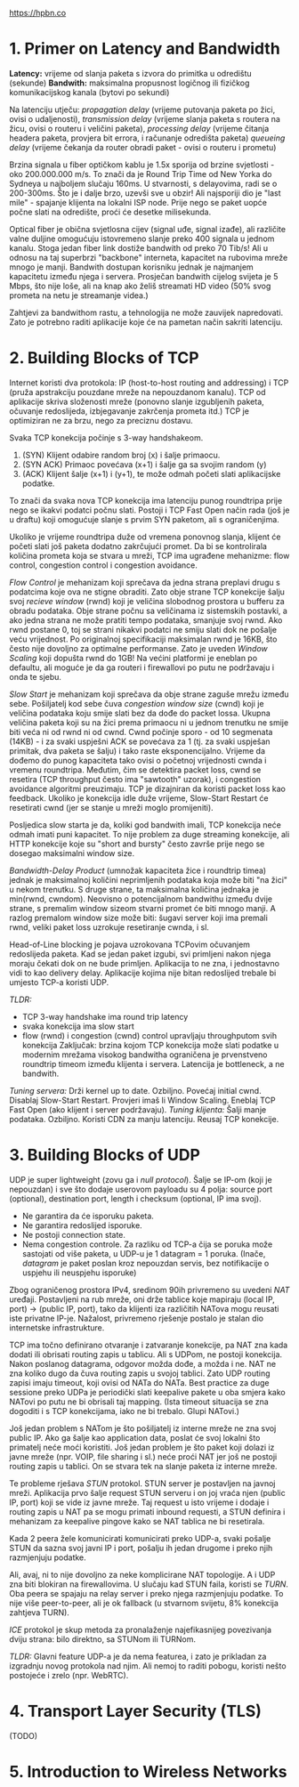 https://hpbn.co

# 1. Primer on Latency and Bandwidth

**Latency:** vrijeme od slanja paketa s izvora do primitka u odredištu (sekunde)
**Bandwith:** maksimalna propusnost logičnog ili fizičkog komunikacijskog kanala (bytovi po sekundi)

Na latenciju utječu:
  *propagation delay* (vrijeme putovanja paketa po žici, ovisi o udaljenosti),
  *transmission delay* (vrijeme slanja paketa s routera na žicu, ovisi o routeru i veličini paketa),
  *processing delay* (vrijeme čitanja headera paketa, provjera bit errora, i računanje odredišta paketa)
  *queueing delay* (vrijeme čekanja da router obradi paket - ovisi o routeru i prometu)

Brzina signala u fiber optičkom kablu je 1.5x sporija od brzine svjetlosti - oko 200.000.000 m/s.
To znači da je Round Trip Time od New Yorka do Sydneya u najboljem slučaju 160ms. U stvarnosti, s
delayovima, radi se o 200-300ms. Što je i dalje brzo, uzevši sve u obzir! Ali najsporiji dio je "last mile" -
spajanje klijenta na lokalni ISP node. Prije nego se paket uopće počne slati na odredište, proći će
desetke milisekunda.

Optical fiber je obična svjetlosna cijev (signal uđe, signal izađe), ali različite valne duljine omogućuju
istovremeno slanje preko 400 signala u jednom kanalu. Stoga jedan fiber link dostiže bandwith od preko 70 Tib/s!
Ali u odnosu na taj superbrzi "backbone" interneta, kapacitet na rubovima mreže mnogo je manji. Bandwith dostupan
korisniku jednak je najmanjem kapacitetu između njega i servera. Prosječan bandwith cijelog svijeta je 5 Mbps, što
nije loše, ali na knap ako želiš streamati HD video (50% svog prometa na netu je streamanje videa.)

Zahtjevi za bandwithom rastu, a tehnologija ne može zauvijek napredovati. Zato je potrebno raditi aplikacije koje će
na pametan način sakriti latenciju.


# 2. Building Blocks of TCP

Internet koristi dva protokola: IP (host-to-host routing and addressing) i TCP (pruža apstrakciju pouzdane mreže na nepouzdanom kanalu). TCP od aplikacije skriva složenosti mreže (ponovno slanje izgubljenih paketa, očuvanje redoslijeda, izbjegavanje zakrčenja prometa itd.) TCP je optimiziran ne za brzu, nego za preciznu dostavu.

Svaka TCP konekcija počinje s 3-way handshakeom.
1) (SYN) Klijent odabire random broj (x) i šalje primaocu.
2) (SYN ACK) Primaoc povećava (x+1) i šalje ga sa svojim random (y)
3) (ACK) Klijent šalje (x+1) i (y+1), te može odmah početi slati aplikacijske podatke.

To znači da svaka nova TCP konekcija ima latenciju punog roundtripa prije nego se ikakvi podatci počnu slati. Postoji i TCP Fast Open način rada (još je u draftu) koji omogućuje slanje s prvim SYN paketom, ali s ograničenjima.

Ukoliko je vrijeme roundtripa duže od vremena ponovnog slanja, klijent će početi slati još paketa dodatno zakrčujući promet. Da bi se kontrolirala količina prometa koja se stvara u mreži, TCP ima ugrađene mehanizme: flow control, congestion control i congestion avoidance.

*Flow Control* je mehanizam koji sprečava da jedna strana preplavi drugu s podatcima koje ova ne stigne obraditi. Zato obje strane TCP konekcije šalju svoj *recieve window* (rwnd) koji je veličina slobodnog prostora u bufferu za obradu podataka. Obje strane počnu sa veličinama iz sistemskih postavki, a ako jedna strana ne može pratiti tempo podataka, smanjuje svoj rwnd. Ako rwnd postane 0, toj se strani nikakvi podatci ne smiju slati dok ne pošalje veću vrijednost.
Po originalnoj specifikaciji maksimalan rwnd je 16KB, što često nije dovoljno za optimalne performanse. Zato je uveden *Window Scaling* koji dopušta rwnd do 1GB! Na većini platformi je eneblan po defaultu, ali moguće je da ga routeri i firewallovi po putu ne podržavaju i onda te sjebu.

*Slow Start* je mehanizam koji sprečava da obje strane zaguše mrežu između sebe. Pošiljatelj kod sebe čuva *congestion window size* (cwnd) koji je veličina podataka koju smije slati bez da dođe do packet lossa. Ukupna veličina paketa koji su na žici prema primaocu ni u jednom trenutku ne smije biti veća ni od rwnd ni od cwnd. Cwnd počinje sporo - od 10 segmenata (14KB) - i za svaki uspješni ACK se povećava za 1 (tj. za svaki uspješan primitak, dva paketa se šalju) i tako raste eksponencijalno. Vrijeme da dođemo do punog kapaciteta tako ovisi o početnoj vrijednosti cwnda i vremenu roundtripa. Međutim, čim se detektira packet loss, cwnd se resetira (TCP throughput često ima "sawtooth" uzorak), i congestion avoidance algoritmi preuzimaju. TCP je dizajniran da koristi packet loss kao feedback. Ukoliko je konekcija idle duže vrijeme, Slow-Start Restart će resetirati cwnd (jer se stanje u mreži moglo promijeniti).

Posljedica slow starta je da, koliki god bandwith imali, TCP konekcija neće odmah imati puni kapacitet. To nije problem za duge streaming konekcije, ali HTTP konekcije koje su "short and bursty" često završe prije nego se dosegao maksimalni window size.

*Bandwidth-Delay Product* (umnožak kapaciteta žice i roundtrip timea) jednak je maksimalnoj količini neprimljenih podataka koja može biti "na žici" u nekom trenutku. S druge strane, ta maksimalna količina jednaka je min(rwnd, cwndom). Neovisno o potencijalnom bandwithu između dvije strane, s premalim window sizeom stvarni promet će biti mnogo manji. A razlog premalom window size može biti: šugavi server koji ima premali rwnd, veliki paket loss uzrokuje resetiranje cwnda, i sl.

Head-of-Line blocking je pojava uzrokovana TCPovim očuvanjem redoslijeda paketa. Kad se jedan paket izgubi, svi primljeni nakon njega moraju čekati dok on ne bude primljen. Aplikacija to ne zna, i jednostavno vidi to kao delivery delay. Aplikacije kojima nije bitan redoslijed trebale bi umjesto TCP-a koristi UDP.

*TLDR:*
  * TCP 3-way handshake ima round trip latency
  * svaka konekcija ima slow start
  * flow (rwnd) i congestion (cwnd) control upravljaju throughputom svih konekcija
Zaključak: brzina kojom TCP konekcija može slati podatke u modernim mrežama visokog bandwitha ograničena je prvenstveno roundtrip timeom između klijenta i servera. Latencija je bottleneck, a ne bandwith.

*Tuning servera:* Drži kernel up to date. Ozbiljno. Povećaj initial cwnd. Disablaj Slow-Start Restart. Provjeri imaš li Window Scaling. Eneblaj TCP Fast Open (ako klijent i server podržavaju).
*Tuning klijenta:* Šalji manje podataka. Ozbiljno. Koristi CDN za manju latenciju. Reusaj TCP konekcije.


# 3. Building Blocks of UDP

UDP je super lightweight (zovu ga i _null protocol_). Šalje se IP-om (koji je nepouzdan) i sve što dodaje userovom payloadu su 4 polja: source port (optional), destination port, length i checksum (optional, IP ima svoj).
 * Ne garantira da će isporuku paketa.
 * Ne garantira redoslijed isporuke.
 * Ne postoji connection state.
 * Nema congestion controle.
Za razliku od TCP-a čija se poruka može sastojati od više paketa, u UDP-u je 1 datagram = 1 poruka. (Inače, *datagram* je paket poslan kroz nepouzdan servis, bez notifikacije o uspjehu ili neuspjehu isporuke)

Zbog ograničenog prostora IPv4, sredinom 90ih privremeno su uvedeni *NAT* uređaji. Postavljeni na rub mreže, oni drže tablice koje mapiraju (local IP, port) -> (public IP, port), tako da klijenti iza različitih NATova mogu reusati iste privatne IP-je. Nažalost, privremeno rješenje postalo je stalan dio internetske infrastrukture.

TCP ima točno definirano otvaranje i zatvaranje konekcije, pa NAT zna kada dodati ili obrisati routing zapis u tablicu. Ali s UDPom, ne postoji konekcija. Nakon poslanog datagrama, odgovor možda dođe, a možda i ne. NAT ne zna koliko dugo da čuva routing zapis u svojoj tablici. Zato UDP routing zapisi imaju timeout, koji ovisi od NATa do NATa. Best practice za duge sessione preko UDPa je periodički slati keepalive pakete u oba smjera kako NATovi po putu ne bi obrisali taj mapping. (Ista timeout situacija se zna dogoditi i s TCP konekcijama, iako ne bi trebalo. Glupi NATovi.)

Još jedan problem s NATom je što pošiljatelj iz interne mreže ne zna svoj public IP. Ako ga šalje kao application data, poslat će svoj lokalni što primatelj neće moći koristiti. Još jedan problem je što paket koji dolazi iz javne mreže (npr. VOIP, file sharing i sl.) neće proći NAT jer još ne postoji routing zapis u tablici. On se stvara tek na slanje paketa iz interne mreže.

Te probleme rješava *STUN* protokol. STUN server je postavljen na javnoj mreži. Aplikacija prvo šalje request STUN serveru i on joj vraća njen (public IP, port) koji se vide iz javne mreže. Taj request u isto vrijeme i dodaje i routing zapis u NAT pa se mogu primati inbound requesti, a STUN definira i mehanizam za keepalive pingove kako se NAT tablica ne bi resetirala.

Kada 2 peera žele komunicirati komunicirati preko UDP-a, svaki pošalje STUN da sazna svoj javni IP i port, pošalju ih jedan drugome i preko njih razmjenjuju podatke.

Ali, avaj, ni to nije dovoljno za neke komplicirane NAT topologije. A i UDP zna biti blokiran na firewallovima. U slučaju kad STUN faila, koristi se *TURN*. Oba peera se spajaju na relay server i preko njega razmjenjuju podatke. To nije više peer-to-peer, ali je ok fallback (u stvarnom svijetu, 8% konekcija zahtjeva TURN).

*ICE* protokol je skup metoda za pronalaženje najefikasnijeg povezivanja dviju strana: bilo direktno, sa STUNom ili TURNom.

*TLDR:* Glavni feature UDP-a je da nema featurea, i zato je prikladan za izgradnju novog protokola nad njim. Ali nemoj to raditi pobogu, koristi nešto postojeće i zrelo (npr. WebRTC).




# 4. Transport Layer Security (TLS)

(TODO)


# 5. Introduction to Wireless Networks
